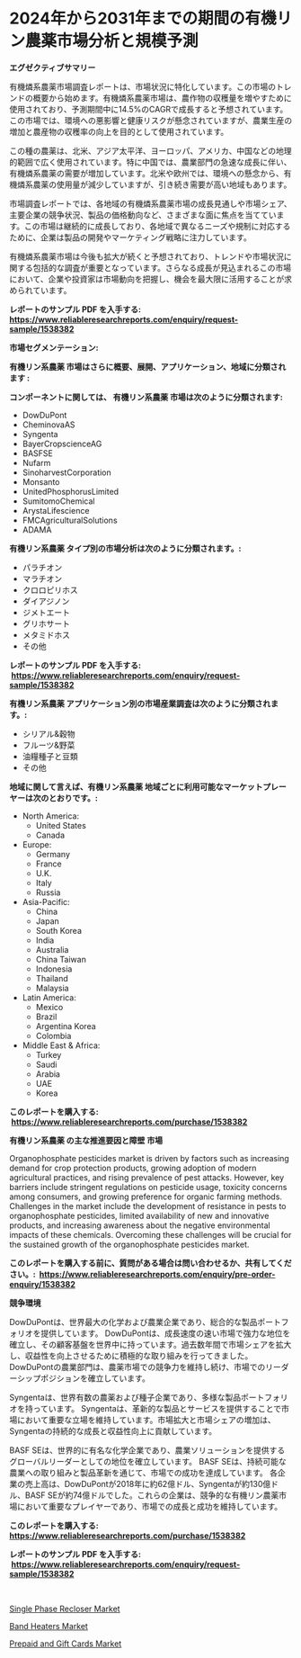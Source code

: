 <p><h1>2024年から2031年までの期間の有機リン農薬市場分析と規模予測</h1></p><p><strong>エグゼクティブサマリー</strong></p>
<p><p>有機燐系農薬市場調査レポートは、市場状況に特化しています。この市場のトレンドの概要から始めます。有機燐系農薬市場は、農作物の収穫量を増やすために使用されており、予測期間中に14.5%のCAGRで成長すると予想されています。この市場では、環境への悪影響と健康リスクが懸念されていますが、農業生産の増加と農産物の収穫率の向上を目的として使用されています。</p><p>この種の農薬は、北米、アジア太平洋、ヨーロッパ、アメリカ、中国などの地理的範囲で広く使用されています。特に中国では、農業部門の急速な成長に伴い、有機燐系農薬の需要が増加しています。北米や欧州では、環境への懸念から、有機燐系農薬の使用量が減少していますが、引き続き需要が高い地域もあります。</p><p>市場調査レポートでは、各地域の有機燐系農薬市場の成長見通しや市場シェア、主要企業の競争状況、製品の価格動向など、さまざまな面に焦点を当てています。この市場は継続的に成長しており、各地域で異なるニーズや規制に対応するために、企業は製品の開発やマーケティング戦略に注力しています。</p><p>有機燐系農薬市場は今後も拡大が続くと予想されており、トレンドや市場状況に関する包括的な調査が重要となっています。さらなる成長が見込まれるこの市場において、企業や投資家は市場動向を把握し、機会を最大限に活用することが求められています。</p></p>
<p><strong>レポートのサンプル PDF を入手する: <a href="https://www.reliableresearchreports.com/enquiry/request-sample/1538382">https://www.reliableresearchreports.com/enquiry/request-sample/1538382</a></strong></p>
<p><strong>市場セグメンテーション:</strong></p>
<p><strong> 有機リン系農薬 市場はさらに概要、展開、アプリケーション、地域に分類されます :</strong></p>
<p><strong>コンポーネントに関しては、 有機リン系農薬 市場は次のように分類されます: &nbsp;</strong></p>
<p><ul><li>DowDuPont</li><li>CheminovaAS</li><li>Syngenta</li><li>BayerCropscienceAG</li><li>BASFSE</li><li>Nufarm</li><li>SinoharvestCorporation</li><li>Monsanto</li><li>UnitedPhosphorusLimited</li><li>SumitomoChemical</li><li>ArystaLifescience</li><li>FMCAgriculturalSolutions</li><li>ADAMA</li></ul></p>
<p><strong> 有機リン系農薬 タイプ別の市場分析は次のように分類されます。:</strong></p>
<p><ul><li>パラチオン</li><li>マラチオン</li><li>クロロピリホス</li><li>ダイアジノン</li><li>ジメトエート</li><li>グリホサート</li><li>メタミドホス</li><li>その他</li></ul></p>
<p><strong>レポートのサンプル PDF を入手する: &nbsp;<a href="https://www.reliableresearchreports.com/enquiry/request-sample/1538382">https://www.reliableresearchreports.com/enquiry/request-sample/1538382</a></strong></p>
<p><strong> 有機リン系農薬 アプリケーション別の市場産業調査は次のように分類されます。:</strong></p>
<p><ul><li>シリアル&穀物</li><li>フルーツ&野菜</li><li>油糧種子と豆類</li><li>その他</li></ul></p>
<p><strong>地域に関して言えば、有機リン系農薬 地域ごとに利用可能なマーケットプレーヤーは次のとおりです。:</strong></p>
<p><ul>
    <li>
        North America:
        <ul>
            <li>United States</li>
            <li>Canada</li>
        </ul>
    </li>
    <li>
        Europe:
        <ul>
            <li>Germany</li>
            <li>France</li>
            <li>U.K.</li>
            <li>Italy</li>
            <li>Russia</li>
        </ul>
    </li>
    <li>
        Asia-Pacific:
        <ul>
            <li>China</li>
            <li>Japan</li>
            <li>South Korea</li>
            <li>India</li>
            <li>Australia</li>
            <li>China Taiwan</li>
            <li>Indonesia</li>
            <li>Thailand</li>
            <li>Malaysia</li>
        </ul>
    </li>
    <li>
        Latin America:
        <ul>
            <li>Mexico</li>
            <li>Brazil</li>
            <li>Argentina Korea</li>
            <li>Colombia</li>
        </ul>
    </li>
    <li>
        Middle East & Africa:
        <ul>
            <li>Turkey</li>
            <li>Saudi</li>
            <li>Arabia</li>
            <li>UAE</li>
            <li>Korea</li>
        </ul>
    </li>
    </ul></p>
<p><strong>このレポートを購入する: &nbsp;<a href="https://www.reliableresearchreports.com/purchase/1538382">https://www.reliableresearchreports.com/purchase/1538382</a></strong></p>
<p><strong>有機リン系農薬 の主な推進要因と障壁 市場</strong></p>
<p><p>Organophosphate pesticides market is driven by factors such as increasing demand for crop protection products, growing adoption of modern agricultural practices, and rising prevalence of pest attacks. However, key barriers include stringent regulations on pesticide usage, toxicity concerns among consumers, and growing preference for organic farming methods. Challenges in the market include the development of resistance in pests to organophosphate pesticides, limited availability of new and innovative products, and increasing awareness about the negative environmental impacts of these chemicals. Overcoming these challenges will be crucial for the sustained growth of the organophosphate pesticides market.</p></p>
<p><strong>このレポートを購入する前に、質問がある場合は問い合わせるか、共有してください。:&nbsp; <a href="https://www.reliableresearchreports.com/enquiry/pre-order-enquiry/1538382">https://www.reliableresearchreports.com/enquiry/pre-order-enquiry/1538382</a></strong></p>
<p><strong>競争環境</strong></p>
<p><p>DowDuPontは、世界最大の化学および農業企業であり、総合的な製品ポートフォリオを提供しています。 DowDuPontは、成長速度の速い市場で強力な地位を確立し、その顧客基盤を世界中に持っています。過去数年間で市場シェアを拡大し、収益性を向上させるために積極的な取り組みを行ってきました。 DowDuPontの農業部門は、農薬市場での競争力を維持し続け、市場でのリーダーシップポジションを確立しています。 </p><p>Syngentaは、世界有数の農薬および種子企業であり、多様な製品ポートフォリオを持っています。 Syngentaは、革新的な製品とサービスを提供することで市場において重要な立場を維持しています。市場拡大と市場シェアの増加は、Syngentaの持続的な成長と収益性向上に貢献しています。</p><p>BASF SEは、世界的に有名な化学企業であり、農業ソリューションを提供するグローバルリーダーとしての地位を確立しています。 BASF SEは、持続可能な農業への取り組みと製品革新を通じて、市場での成功を達成しています。 各企業の売上高は、DowDuPontが2018年に約62億ドル、Syngentaが約130億ドル、BASF SEが約74億ドルでした。これらの企業は、競争的な有機リン農薬市場において重要なプレイヤーであり、市場での成長と成功を維持しています。</p></p>
<p><strong>このレポートを購入する: &nbsp; <a href="https://www.reliableresearchreports.com/purchase/1538382">https://www.reliableresearchreports.com/purchase/1538382</a></strong></p>
<p><strong>レポートのサンプル PDF を入手する: &nbsp;<a href="https://www.reliableresearchreports.com/enquiry/request-sample/1538382">https://www.reliableresearchreports.com/enquiry/request-sample/1538382</a></strong><strong></strong></p>
<p>&nbsp;</p>
<p><p><a href="https://view.publitas.com/reportprime-1/single-phase-recloser-market-size-growing-and-forecasted-for-period-from-2024-2031-and-provides-complete-market-analysis-of-this-market/">Single Phase Recloser Market</a></p><p><a href="https://view.publitas.com/reportprime-1/insights-into-band-heaters-market-size-analysing-market-share-trends-and-growth-from-2024-to-2031/">Band Heaters Market</a></p><p><a href="https://github.com/nicholepatriciadoylenwnrjr0/Market-Research-Report-List-1/blob/main/prepaid-and-gift-cards-market.md">Prepaid and Gift Cards Market</a></p></p>